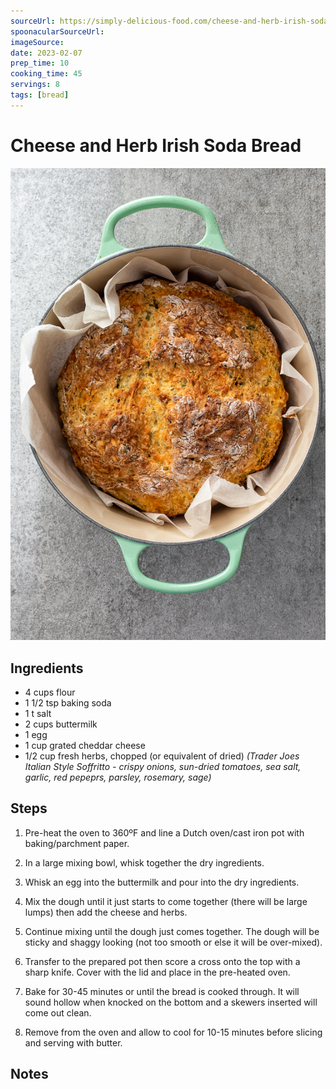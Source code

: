 ```yaml
---
sourceUrl: https://simply-delicious-food.com/cheese-and-herb-irish-soda-bread/
spoonacularSourceUrl: 
imageSource:
date: 2023-02-07
prep_time: 10
cooking_time: 45
servings: 8
tags: [bread]
---
```

# Cheese and Herb Irish Soda Bread

![Image of Cheese and Herb Irish Soda Bread](../img/cheese-and-herb-irish-soda-bread.jpeg)

## Ingredients
- 4 cups flour
- 1 1/2 tsp baking soda
- 1 t salt
- 2 cups buttermilk
- 1 egg
- 1 cup grated cheddar cheese
- 1/2 cup fresh herbs, chopped (or equivalent of dried) _(Trader Joes Italian Style Soffritto - crispy onions, sun-dried tomatoes, sea salt, garlic, red pepeprs, parsley, rosemary, sage)_


## Steps
1. Pre-heat the oven to 360ºF and line a Dutch oven/cast iron pot with baking/parchment paper.

2. In a large mixing bowl, whisk together the dry ingredients. 

3. Whisk an egg into the buttermilk and pour into the dry ingredients. 

4. Mix the dough until it just starts to come together (there will be large lumps) then add the cheese and herbs. 

5. Continue mixing until the dough just comes together. The dough will be sticky and shaggy looking (not too smooth or else it will be over-mixed). 

6. Transfer to the prepared pot then score a cross onto the top with a sharp knife. Cover with the lid and place in the pre-heated oven. 

7. Bake for 30-45 minutes or until the bread is cooked through. It will sound hollow when knocked on the bottom and a skewers inserted will come out clean. 

8. Remove from the oven and allow to cool for 10-15 minutes before slicing and serving with butter. 

## Notes